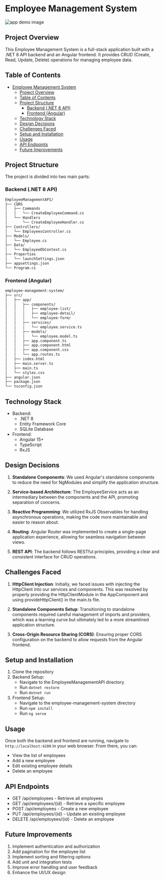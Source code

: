 # Employee Management System

<img src="https://dl.dropbox.com/scl/fi/6a8kifb0d1urh4qsmq33i/employee-management-system-abdelhalim.png?rlkey=w6rxti674hoqrilu2jwjifux1&st=z9ztngrp&dl=0" alt="app demo image" />

## Project Overview

This Employee Management System is a full-stack application built with a .NET 8 API backend and an Angular frontend. It provides CRUD (Create, Read, Update, Delete) operations for managing employee data.

## Table of Contents

- [Employee Management System](#employee-management-system)
	- [Project Overview](#project-overview)
	- [Table of Contents](#table-of-contents)
	- [Project Structure](#project-structure)
		- [Backend (.NET 8 API)](#backend-net-8-api)
		- [Frontend (Angular)](#frontend-angular)
	- [Technology Stack](#technology-stack)
	- [Design Decisions](#design-decisions)
	- [Challenges Faced](#challenges-faced)
	- [Setup and Installation](#setup-and-installation)
	- [Usage](#usage)
	- [API Endpoints](#api-endpoints)
	- [Future Improvements](#future-improvements)

## Project Structure

The project is divided into two main parts:

### Backend (.NET 8 API)

```sh
EmployeeManagementAPI/
├── CQRS
│   ├── Commands
│   │   └── CreateEmployeeCommand.cs
│   └── Handlers
│       └── CreateEmployeeHandler.cs
├── Controllers/
│   └── EmployeesController.cs
├── Models/
│   └── Employee.cs
├── Data/
│   └── EmployeeDbContext.cs
├── Properties
│   └── launchSettings.json
├── appsettings.json
└── Program.cs
```

### Frontend (Angular)

```sh
employee-management-system/
├── src/
│   ├── app/
│   │   ├── components/
│   │   │   ├── employee-list/
│   │   │   ├── employee-detail/
│   │   │   └── employee-form/
│   │   ├── services/
│   │   │   └── employee.service.ts
│   │   ├── models/
│   │   │   └── employee.model.ts
│   │   ├── app.component.ts
│   │   ├── app.component.html
│   │   ├── app.component.css
│   │   └── app.routes.ts
│   ├── index.html
│   ├── main.server.ts
│   ├── main.ts
│   └── styles.css
├── angular.json
├── package.json
└── tsconfig.json
```

## Technology Stack

- Backend:
  - .NET 8
  - Entity Framework Core
  - SQLite Database
- Frontend:
  - Angular 15+
  - TypeScript
  - RxJS

## Design Decisions

1. **Standalone Components**: We used Angular's standalone components to reduce the need for NgModules and simplify the application structure.

2. **Service-based Architecture**: The EmployeeService acts as an intermediary between the components and the API, promoting separation of concerns.

3. **Reactive Programming**: We utilized RxJS Observables for handling asynchronous operations, making the code more maintainable and easier to reason about.

4. **Routing**: Angular Router was implemented to create a single-page application experience, allowing for seamless navigation between views.

5. **REST API**: The backend follows RESTful principles, providing a clear and consistent interface for CRUD operations.

## Challenges Faced

1. **HttpClient Injection**: Initially, we faced issues with injecting the HttpClient into our services and components. This was resolved by properly providing the HttpClientModule in the AppComponent and using provideHttpClient() in the main.ts file.

2. **Standalone Components Setup**: Transitioning to standalone components required careful management of imports and providers, which was a learning curve but ultimately led to a more streamlined application structure.

3. **Cross-Origin Resource Sharing (CORS)**: Ensuring proper CORS configuration on the backend to allow requests from the Angular frontend.

## Setup and Installation

1. Clone the repository
2. Backend Setup:
   - Navigate to the EmployeeManagementAPI directory
   - Run `dotnet restore`
   - Run `dotnet run`
3. Frontend Setup:
   - Navigate to the employee-management-system directory
   - Run `npm install`
   - Run `ng serve`

## Usage

Once both the backend and frontend are running, navigate to `http://localhost:4200` in your web browser. From there, you can:

- View the list of employees
- Add a new employee
- Edit existing employee details
- Delete an employee

## API Endpoints

- GET /api/employees - Retrieve all employees
- GET /api/employees/{id} - Retrieve a specific employee
- POST /api/employees - Create a new employee
- PUT /api/employees/{id} - Update an existing employee
- DELETE /api/employees/{id} - Delete an employee

## Future Improvements

1. Implement authentication and authorization
2. Add pagination for the employee list
3. Implement sorting and filtering options
4. Add unit and integration tests
5. Improve error handling and user feedback
6. Enhance the UI/UX design
